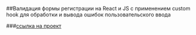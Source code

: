 ##Валидация формы регистрации на React и JS с применением custom hook для обработки и вывода ошибок пользовательского ввода

###[ссылка на проект](https://germanshtey.github.io/validation_form_custom_hook/)
